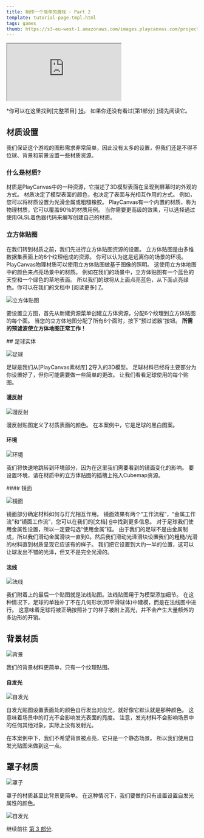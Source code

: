```yaml
---
title: 制作一个简单的游戏 - Part 2
template: tutorial-page.tmpl.html
tags: games
thumb: https://s3-eu-west-1.amazonaws.com/images.playcanvas.com/projects/12/406050/LIJTDO-image-75.jpg
---
```


<iframe src="https://playcanv.as/p/KH37bnOk?overlay=false"></iframe>

*你可以在这里找到[完整项目] [16]。 如果你还没有看过[第1部分] [1]请先阅读它。

## 材质设置

我们保证这个游戏的图形需求非常简单，因此没有太多的设置，但我们还是不得不位球、背景和前景设置一些材质资源。

### 什么是材质?

材质是PlayCanvas中的一种资源，它描述了3D模型表面在呈现到屏幕时的外观的方式。 材质决定了模型表面的颜色，也决定了表面与光相互作用的方式。 例如，您可以将材质设置为光滑金属或粗糙橡胶。 PlayCanvas有一个内置的材质，称为物理材质，它可以覆盖90％的材质用例。 当你需要更高级的效果，可以选择通过使用GLSL着色器代码来编写创建自己的材质。

### 立方体贴图

在我们转到材质之前，我们先进行立方体贴图资源的设置。 立方体贴图是由多维数据集表面上的6个纹理组成的资源。 你可以认为这是远离你的场景的环境。 PlayCanvas物理材质可以使用立方体贴图做基于图像的照明。 这使用立方体地图中的颜色来点亮场景中的材质。 例如在我们的场景中，立方体贴图有一个蓝色的天空和一个绿色的草地表面。 所以我们的球将从上面点亮蓝色，从下面点亮绿色。你可以在我们的文档中 [阅读更多] [7]。

![立方体贴图][8]

要设置立方图，首先从新建资源菜单创建立方体资源，分配6个纹理到立方体贴图的每个面。 当您的立方体地图分配了所有6个面时，按下“预过滤器”按钮。 **所需的预滤波使立方体地图正常工作！**

## 足球实体

![足球][3]

足球是我们从[PlayCanvas素材库] [2]导入的3D模型。 足球材料已经将主要部分为你设置好了，但你可能需要做一些简单的更改。 让我们看看足球使用的每个贴图。

#### 漫反射

![漫反射][4]

漫反射贴图定义了材质表面的颜色。 在本案例中，它是足球的黑白图案。

#### 环境

![环境][9]

我们将快速地跳转到环境部分，因为在这里我们需要看到的镜面变化的影响。 要设置环境，请在材质中的立方体贴图的插槽上拖入Cubemap资源。

#### 镜面

![镜面][5]

镜面部分确定材料如何与灯光相互作用。 镜面效果有两个“工作流程”，“金属工作流”和“镜面工作流”，您可以在我们的[文档] [6]中找到更多信息。 对于足球我们使用金属性设置，所以一定要勾选“使用金属”框。 由于我们的足球不是由金属制成，所以我们滑动金属滑块一直到0。然后我们滑动光泽滑块设置我们的粗糙/光滑的材料直到材质呈现它应该有的样子。 我们把它设置到大约一半的位置，这可以让球发出不错的光泽，但又不是完全光滑的。

#### 法线

![法线][10]

我们附着上的最后一个贴图就是法线贴图。法线贴图用于为模型添加细节。 在这种情况下，足球的单独补丁不在几何形状(即平滑球体)中建模，而是在法线图中进行。 这意味着足球将被正确按照补丁的样子被附上高光，并不会产生大量额外的多边形的开销。

## 背景材质

![背景][11]

我们的背景材料更简单，只有一个纹理贴图。

#### 自发光

![自发光][12]

自发光贴图设置表面处的颜色自行发出对应光，就好像它默认就是那种颜色。 这意味着场景中的灯光不会影响发光表面的亮度。 注意，发光材料不会影响场景中的任何其他对象，实际上没有发射光。

在本案例中下，我们不希望背景被点亮，它只是一个静态场景。 所以我们使用自发光贴图来做到这一点。

## 罩子材质

![罩子][13]

罩子的材质甚至比背景更简单。 在这种情况下，我们要做的只有设置设置自发光属性的颜色。

![自发光][14]

继续前往 [第 3 部分][15].

[1]: /tutorials/beginner/keepyup-part-one
[2]: http://store.playcanvas.com/
[3]: /images/tutorials/beginner/keepyup-part-two/ball-material.jpg
[4]: /images/tutorials/beginner/keepyup-part-two/ball-diffuse.jpg
[5]: /images/tutorials/beginner/keepyup-part-two/ball-spec.jpg
[6]: /user-manual/graphics/physical-rendering/physical-materials/
[7]: /user-manual/assets/cubemaps/
[8]: /images/tutorials/beginner/keepyup-part-two/cubemap-preview.jpg
[9]: /images/tutorials/beginner/keepyup-part-two/ball-env.jpg
[10]: /images/tutorials/beginner/keepyup-part-two/ball-normal.jpg
[11]: /images/tutorials/beginner/keepyup-part-two/backdrop-material.jpg
[12]: /images/tutorials/beginner/keepyup-part-two/backdrop-emissive.jpg
[13]: /images/tutorials/beginner/keepyup-part-two/overlay-material.jpg
[14]: /images/tutorials/beginner/keepyup-part-two/overlay-emissive.jpg
[15]: /tutorials/beginner/keepyup-part-three
[16]: https://playcanvas.com/project/406050

